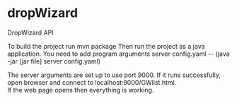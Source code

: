 # dropWizard
DropWizard API

To build the project run mvn package
Then run the project as a java application.  You need to add program arguments server config.yaml -- 
(java -jar [jar file] server config.yaml)


The server arguments are set up to use port 9000.  If it runs successfully, open browser and connect to localhost:9000/GWlist.html.  
If the web page opens then everything is working.

